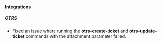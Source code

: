 
#### Integrations
##### OTRS
- Fixed an issue where running the **otrs-create-ticket** and **otrs-update-ticket** commands with the attachment parameter failed.
